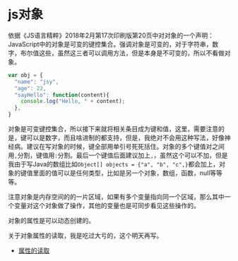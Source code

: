 # js对象

依据《JS语言精粹》2018年2月第17次印刷版第20页中对对象的一个声明：JavaScript中的对象是可变的键控集合。强调对象是可变的，对于字符串，数字，布尔值这些，虽然这三者可以调用方法，但是本身是不可变的，所以不看做对象。

```js
var obj = {
  "name": "jsy",
  "age": 22,
  "sayHello": function(content){
    console.log("Hello, " + content);
  },
}
```

对象是可变键控集合，所以接下来就将相关条目成为键和值，这里，需要注意的是，键可以是数字，而且啥进制的都支持，但是，我绝对不会用这种写法，好像神经病。建议在写对象的时候，键全部用单引号死死括住。对象的多个键值对之间用`,`分割，键值用`:`分割。最后一个键值后面建议加上`,`，虽然这个可以不加，但是我由于写Java的数组比如`Object[] objects = {"a", "b", "c",}`都会加上，对象的键值里面的值可以是任何类型，比如是另一个对象，数组，函数，null等等等。

注意对象是内存空间的的一片区域，如果有多个变量指向同一个区域，那么其中一个变量对这个对象做了操作，其他的变量也是可同步看见这些操作的。

对象的属性是可以动态创建的。

关于对象属性的读取，我是吃过大亏的，这个明天再写。
* [属性的读取](https://wangdoc.com/javascript/types/object.html)


